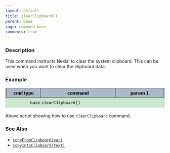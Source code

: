 ```yaml
---
layout: default
title: clearClipboard()
parent: base
tags: command base
comments: true
---
```



### Description
This command instructs Nexial to clear the system clipboard. This can be used when you want to clear the clipboard data.


### Example
![script](image/clipboard_clear.png)

Above script showing how to use `clearClipboard` command.

### See Also
- [`copyFromClipboard(var)`](copyFromClipboard(var))
- [`copyIntoClipboard(text)`](copyIntoClipboard(text))
